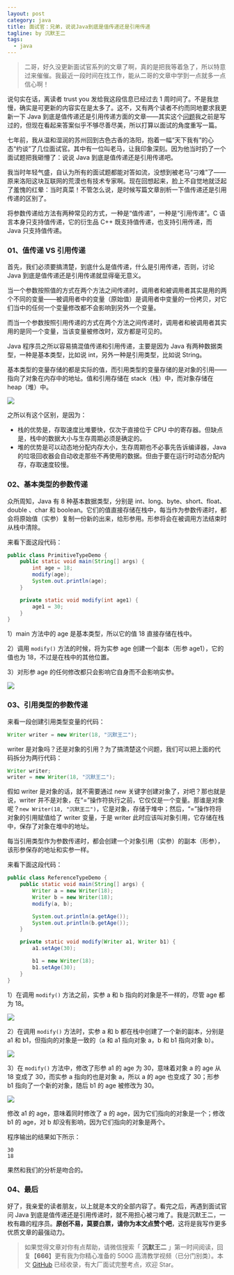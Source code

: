 ```yaml
---
layout: post
category: java
title: 面试官：兄弟，说说Java到底是值传递还是引用传递
tagline: by 沉默王二
tags: 
  - java
---
```


>二哥，好久没更新面试官系列的文章了啊，真的是把我等着急了，所以特意过来催催。我最近一段时间在找工作，能从二哥的文章中学到一点就多一点信心啊！

<!--more-->
说句实在话，离读者 trust you 发给我这段信息已经过去 1 周时间了。不是我怠慢，确实是可更新的内容实在是太多了。这不，又有两个读者不约而同地要求我更新一下 Java 到底是值传递还是引用传递方面的文章——其实这个[问题](https://mp.weixin.qq.com/s/nEYCb_42C4JhyatI-wFFAA)我之前是写过的，但现在看起来答案似乎不够尽善尽美，所以打算以面试的角度重写一篇。

七年前，我从温和湿润的苏州回到古色古香的洛阳，抱着一幅“天下我有”的心态“约谈”了几位面试官。其中有一位叫老马，让我印象深刻。因为他当时扔了一个面试题把我砸懵了：说说 Java 到底是值传递还是引用传递吧。

我当时年轻气盛，自认为所有的面试题都能对答如流，没想到被老马“刁难”了——原来洛阳这块互联网的荒漠也有技术专家啊。现在回想起来，脸上不自觉地就泛起了羞愧的红晕：当时真菜！不管怎么说，是时候写篇文章剖析一下值传递还是引用传递的区别了。

将参数传递给方法有两种常见的方式，一种是“值传递”，一种是“引用传递”。C 语言本身只支持值传递，它的衍生品 C++ 既支持值传递，也支持引用传递，而 Java 只支持值传递。

### 01、值传递 VS 引用传递

首先，我们必须要搞清楚，到底什么是值传递，什么是引用传递，否则，讨论 Java 到底是值传递还是引用传递就显得毫无意义。

当一个参数按照值的方式在两个方法之间传递时，调用者和被调用者其实是用的两个不同的变量——被调用者中的变量（原始值）是调用者中变量的一份拷贝，对它们当中的任何一个变量修改都不会影响到另外一个变量。

而当一个参数按照引用传递的方式在两个方法之间传递时，调用者和被调用者其实用的是同一个变量，当该变量被修改时，双方都是可见的。

Java 程序员之所以容易搞混值传递和引用传递，主要是因为 Java 有两种数据类型，一种是基本类型，比如说 int，另外一种是引用类型，比如说 String。

基本类型的变量存储的都是实际的值，而引用类型的变量存储的是对象的引用——指向了对象在内存中的地址。值和引用存储在 stack（栈）中，而对象存储在 heap（堆）中。


![](http://www.itwanger.com/assets/images/2020/04/java-value-refrence-01.png)


之所以有这个区别，是因为：

- 栈的优势是，存取速度比堆要快，仅次于直接位于 CPU 中的寄存器。但缺点是，栈中的数据大小与生存周期必须是确定的。
- 堆的优势是可以动态地分配内存大小，生存周期也不必事先告诉编译器，Java 的垃圾回收器会自动收走那些不再使用的数据。但由于要在运行时动态分配内存，存取速度较慢。

### 02、基本类型的参数传递

众所周知，Java 有 8 种基本数据类型，分别是 int、long、byte、short、float、double 、char 和 boolean。它们的值直接存储在栈中，每当作为参数传递时，都会将原始值（实参）复制一份新的出来，给形参用。形参将会在被调用方法结束时从栈中清除。

来看下面这段代码：

```java
public class PrimitiveTypeDemo {
    public static void main(String[] args) {
        int age = 18;
        modify(age);
        System.out.println(age);
    }

    private static void modify(int age1) {
        age1 = 30;
    }
}
```

1）main 方法中的 age 是基本类型，所以它的值 18 直接存储在栈中。

2）调用 `modify()` 方法的时候，将为实参 age 创建一个副本（形参 age1），它的值也为 18，不过是在栈中的其他位置。

3）对形参 age 的任何修改都只会影响它自身而不会影响实参。

![](http://www.itwanger.com/assets/images/2020/04/java-value-refrence-02.png)


### 03、引用类型的参数传递

来看一段创建引用类型变量的代码：

```java
Writer writer = new Writer(18, "沉默王二");
```

writer 是对象吗？还是对象的引用？为了搞清楚这个问题，我们可以把上面的代码拆分为两行代码：

```java
Writer writer;
writer = new Writer(18, "沉默王二");
```

假如 writer 是对象的话，就不需要通过 new 关键字创建对象了，对吧？那也就是说，writer 并不是对象，在“=”操作符执行之前，它仅仅是一个变量。那谁是对象呢？`new Writer(18, "沉默王二")`，它是对象，存储于堆中；然后，“=”操作符将对象的引用赋值给了 writer 变量，于是 writer 此时应该叫对象引用，它存储在栈中，保存了对象在堆中的地址。

每当引用类型作为参数传递时，都会创建一个对象引用（实参）的副本（形参），该形参保存的地址和实参一样。

来看下面这段代码：

```java
public class ReferenceTypeDemo {
    public static void main(String[] args) {
        Writer a = new Writer(18);
        Writer b = new Writer(18);
        modify(a, b);

        System.out.println(a.getAge());
        System.out.println(b.getAge());
    }

    private static void modify(Writer a1, Writer b1) {
        a1.setAge(30);

        b1 = new Writer(18);
        b1.setAge(30);
    }
}
```

1）在调用 `modify()` 方法之前，实参 a 和 b 指向的对象是不一样的，尽管 age 都为 18。

![](http://www.itwanger.com/assets/images/2020/04/java-value-refrence-03.png)

2）在调用 `modify()` 方法时，实参 a 和 b 都在栈中创建了一个新的副本，分别是 a1 和 b1，但指向的对象是一致的（a 和 a1 指向对象 a，b 和 b1 指向对象 b）。

![](http://www.itwanger.com/assets/images/2020/04/java-value-refrence-04.png)

3）在 `modify()` 方法中，修改了形参 a1 的 age 为 30，意味着对象 a 的 age 从 18 变成了 30，而实参 a 指向的也是对象 a，所以 a 的 age 也变成了 30；形参 b1 指向了一个新的对象，随后 b1 的 age 被修改为 30。

![](http://www.itwanger.com/assets/images/2020/04/java-value-refrence-05.png)

修改 a1 的 age，意味着同时修改了 a 的 age，因为它们指向的对象是一个；修改 b1 的 age，对 b 却没有影响，因为它们指向的对象是两个。

程序输出的结果如下所示：

```
30
18
```

果然和我们的分析是吻合的。



### 04、最后

好了，我亲爱的读者朋友，以上就是本文的全部内容了。看完之后，再遇到面试官问 Java 到底是值传递还是引用传递时，就不用担心被刁难了。我是沉默王二，一枚有趣的程序员。**原创不易，莫要白票，请你为本文点赞个吧**，这将是我写作更多优质文章的最强动力。



>如果觉得文章对你有点帮助，请微信搜索「 **沉默王二** 」第一时间阅读，回复【**666**】更有我为你精心准备的 500G 高清教学视频（已分门别类）。本文 [GitHub](https://github.com/qinggee/itwanger.github.io) 已经收录，有大厂面试完整考点，欢迎 Star。

